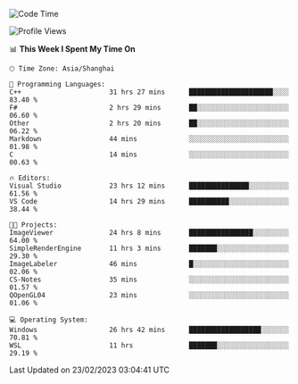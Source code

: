 <!--START_SECTION:waka-->
![Code Time](http://img.shields.io/badge/Code%20Time-685%20hrs%2049%20mins-blue)

![Profile Views](http://img.shields.io/badge/Profile%20Views-1-blue)

📊 **This Week I Spent My Time On** 

```text
🕑︎ Time Zone: Asia/Shanghai

💬 Programming Languages: 
C++                      31 hrs 27 mins      █████████████████████░░░░   83.40 % 
F#                       2 hrs 29 mins       ██░░░░░░░░░░░░░░░░░░░░░░░   06.60 % 
Other                    2 hrs 20 mins       ██░░░░░░░░░░░░░░░░░░░░░░░   06.22 % 
Markdown                 44 mins             ░░░░░░░░░░░░░░░░░░░░░░░░░   01.98 % 
C                        14 mins             ░░░░░░░░░░░░░░░░░░░░░░░░░   00.63 % 

🔥 Editors: 
Visual Studio            23 hrs 12 mins      ███████████████░░░░░░░░░░   61.56 % 
VS Code                  14 hrs 29 mins      ██████████░░░░░░░░░░░░░░░   38.44 % 

🐱‍💻 Projects: 
ImageViewer              24 hrs 8 mins       ████████████████░░░░░░░░░   64.00 % 
SimpleRenderEngine       11 hrs 3 mins       ███████░░░░░░░░░░░░░░░░░░   29.30 % 
ImageLabeler             46 mins             █░░░░░░░░░░░░░░░░░░░░░░░░   02.06 % 
CS-Notes                 35 mins             ░░░░░░░░░░░░░░░░░░░░░░░░░   01.57 % 
QOpenGL04                23 mins             ░░░░░░░░░░░░░░░░░░░░░░░░░   01.06 % 

💻 Operating System: 
Windows                  26 hrs 42 mins      ██████████████████░░░░░░░   70.81 % 
WSL                      11 hrs              ███████░░░░░░░░░░░░░░░░░░   29.19 % 
```


 Last Updated on 23/02/2023 03:04:41 UTC
<!--END_SECTION:waka-->
